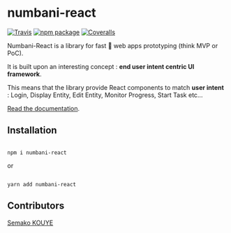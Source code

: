# numbani-react

[![Travis][build-badge]][build]
[![npm package][npm-badge]][npm]
[![Coveralls][coveralls-badge]][coveralls]

Numbani-React is a library for fast 🌠 web apps prototyping (think MVP or PoC).

It is built upon an interesting concept : **end user intent centric UI framework**.

This means that the library provide React components to match **user intent** : Login, Display Entity, Edit Entity, Monitor Progress, Start Task etc...

[Read the documentation](https://numbani-react.netlify.com).

## Installation

```shell

npm i numbani-react

```

or

```shell

yarn add numbani-react

```

## Contributors

[Semako KOUYE](https://github.com/semako-kouye)

[build-badge]: https://img.shields.io/travis/numbani/numbani-react/master.svg
[build]: https://travis-ci.org/numbani/numbani-react

[npm-badge]: https://img.shields.io/npm/v/numbani-react.svg
[npm]: https://www.npmjs.org/package/numbani-react

[coveralls-badge]: https://img.shields.io/coveralls/numbani/numbani-react/master.svg
[coveralls]: https://coveralls.io/github/numbani/numbani-react
